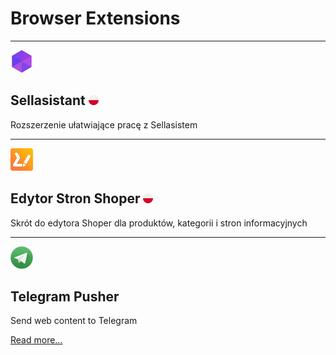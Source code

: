 # Browser Extensions
***

<img src="assets/images/icons/sa.webp" height="36">

## Sellasistant <img src="assets/images/poland.png" width="16">

Rozszerzenie ułatwiające pracę z Sellasistem

***

<img src="assets/images/icons/ess.webp" height="36">

## Edytor Stron Shoper <img src="assets/images/poland.png" width="16">

Skrót do edytora Shoper dla produktów, kategorii i stron informacyjnych

***

<img src="assets/images/icons/tp.webp" height="36">

## Telegram Pusher

Send web content to Telegram

[Read more...](./telegram_pusher.md)


